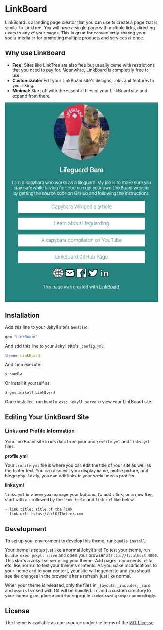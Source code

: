 # LinkBoard

LinkBoard is a landing page creator that you can use to create a page that is similar to LinkTree. You will have a single page with multiple links, directing users to any of your pages. This is great for conveniently sharing your social media or for promoting multiple products and services at once.

## Why use LinkBoard
* **Free:** Sites like LinkTree are also free but usually come with restrictions that you need to pay for. Meanwhile, LinkBoard is completely free to use.
* **Customizable:** Edit your LinkBoard site's designs, links and features to your liking.
* **Minimal:** Start off with the essential files of your LinkBoard site and expand from there.

![image](/preview.png)

## Installation

Add this line to your Jekyll site's `Gemfile`:

```ruby
gem "LinkBoard"
```

And add this line to your Jekyll site's `_config.yml`:

```yaml
theme: LinkBoard
```

And then execute:

    $ bundle

Or install it yourself as:

    $ gem install LinkBoard

Once installed, run `bundle exec jekyll serve` to view your LinkBoard site.

## Editing Your LinkBoard Site

### Links and Profile Information

Your LinkBoard site loads data from your and `profile.yml` and `links.yml` files.

**profile.yml**

Your `profile.yml` file is where you can edit the title of your site as well as the footer text. You can also edit your display name, profile picture, and biography. Lastly, you can edit links to your social media profiles.

**links.yml**

`links.yml` is where you manage your buttons. To add a link, on a new line, start with a `-` followed by the `link_title` and `link_url` like below.

```
- link_title: Title of the link
  link url: https://UrlOfTheLink.com
```

#### 

## Development

To set up your environment to develop this theme, run `bundle install`.

Your theme is setup just like a normal Jekyll site! To test your theme, run `bundle exec jekyll serve` and open your browser at `http://localhost:4000`. This starts a Jekyll server using your theme. Add pages, documents, data, etc. like normal to test your theme's contents. As you make modifications to your theme and to your content, your site will regenerate and you should see the changes in the browser after a refresh, just like normal.

When your theme is released, only the files in `_layouts`, `_includes`, `_sass` and `assets` tracked with Git will be bundled.
To add a custom directory to your theme-gem, please edit the regexp in `LinkyBoard.gemspec` accordingly.

## License

The theme is available as open source under the terms of the [MIT License](https://opensource.org/licenses/MIT).

